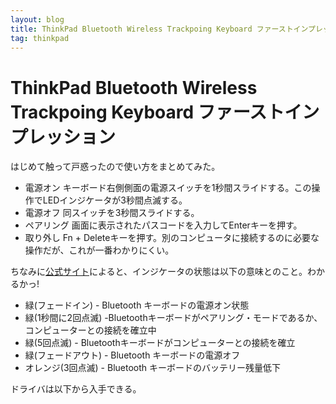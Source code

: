 ```yaml
---
layout: blog
title: ThinkPad Bluetooth Wireless Trackpoing Keyboard ファーストインプレッション
tag: thinkpad
---
```


# ThinkPad Bluetooth Wireless Trackpoing Keyboard ファーストインプレッション

はじめて触って戸惑ったので使い方をまとめてみた。

- 電源オン キーボード右側側面の電源スイッチを1秒間スライドする。この操作でLEDインジケータが3秒間点滅する。
- 電源オフ 同スイッチを3秒間スライドする。
- ペアリング 画面に表示されたパスコードを入力してEnterキーを押す。
- 取り外し Fn + Deleteキーを押す。別のコンピュータに接続するのに必要な操作だが、これが一番わかりにくい。

ちなみに[公式サイト](http://shopap.lenovo.com/jp/itemdetails/0B47189/460/60AC6A0372B14F5BA7B12F1FF88E33C7)によると、インジケータの状態は以下の意味とのこと。わかるかっ!

- 緑(フェードイン) - Bluetooth キーボードの電源オン状態
- 緑(1秒間に2回点滅) -Bluetoothキーボードがペアリング・モードであるか、コンピューターとの接続を確立中
- 緑(5回点滅) - Bluetoothキーボードがコンピューターとの接続を確立
- 緑(フェードアウト) - Bluetooth キーボードの電源オフ
- オレンジ(3回点滅) - Bluetooth キーボードのバッテリー残量低下

ドライバは以下から入手できる。

[](http://support.lenovo.com/tpkeyboard)
